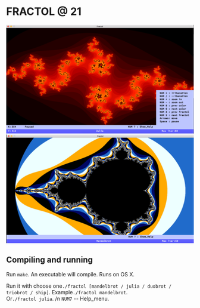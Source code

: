 # FRACTOL @ 21

![screenshot](screens/screen.png?raw=true)
![screenshot](screens/screen1.png?raw=true)

## Compiling and running
Run `make`. An executable will compile. Runs on OS X.

Run it with choose one`./fractol [mandelbrot / julia / duobrot / triobrot / ship]`. 
Example`./fractol mandelbrot`. <br>
Or`./fractol julia`. /n
`NUM7` -- Help_menu.
